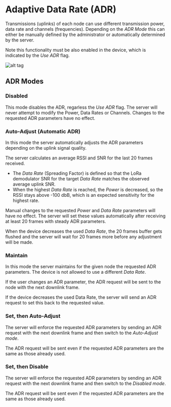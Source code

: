 # Adaptive Data Rate (ADR)

Transmissions (uplinks) of each node can use different transmission power, data
rate and channels (frequencies). Depending on the *ADR Mode* this can either be
manually defined by the administrator or automatically determined by the server.

Note this functionality must be also enabled in the device, which is indicated
by the *Use ADR* flag.

![alt tag](https://raw.githubusercontent.com/gotthardp/lorawan-server/master/doc/images/admin-adr.png)


## ADR Modes

### Disabled

This mode disables the ADR, regarless the *Use ADR* flag. The server will never
attempt to modify the Power, Data Rates or Channels. Changes to the requested
ADR parameters have no effect.

### Auto-Adjust (Automatic ADR)

In this mode the server automatically adjusts the ADR parameters depending on
the uplink signal quality.

The server calculates an average RSSI and SNR for the last 20 frames received.
 * The *Data Rate* (Spreading Factor) is defined so that the LoRa demodulator SNR
   for the target *Data Rate* matches the observed average uplink SNR.
 * When the highest *Data Rate* is reached, the *Power* is decreased, so the
   RSSI stays above -100 dbB, which is an expected sensitivity for the highest rate.

Manual changes to the requested *Power* and *Data Rate* parameters will have no
effect. The server will set these values automatically after receiving at least
20 frames with steady ADR parameters.

When the device decreases the used *Data Rate*, the 20 frames buffer gets flushed
and the server will wait for 20 frames more before any adjustment will be made.

### Maintain

In this mode the server maintains for the given node the requested ADR
parameters. The device is not allowed to use a different *Data Rate*.

If the user changes an ADR parameter, the ADR request will be sent to the node
with the next downlink frame.

If the device decreases the used Data Rate, the server will send an ADR request
to set this back to the requested value.

### Set, then Auto-Adjust

The server will enforce the requested ADR parameters by sending an ADR request
with the next downlink frame and then switch to the *Auto-Adjust mode*.

The ADR request will be sent even if the requested ADR parameters are the same
as those already used.

### Set, then Disable

The server will enforce the requested ADR parameters by sending an ADR request
with the next downlink frame and then switch to the *Disabled mode*.

The ADR request will be sent even if the requested ADR parameters are the same
as those already used.
